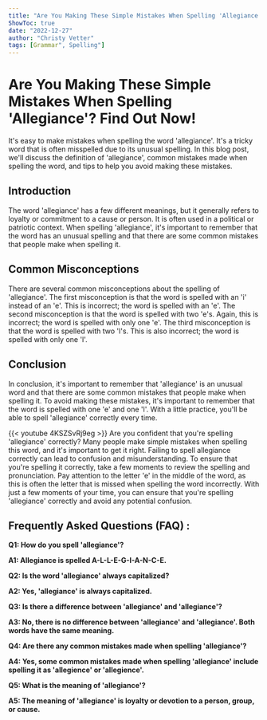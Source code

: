 ```yaml
---
title: "Are You Making These Simple Mistakes When Spelling 'Allegiance'? Find Out Now!"
ShowToc: true 
date: "2022-12-27"
author: "Christy Vetter" 
tags: [Grammar", Spelling"]
---
```

# Are You Making These Simple Mistakes When Spelling 'Allegiance'? Find Out Now!

It's easy to make mistakes when spelling the word 'allegiance'. It's a tricky word that is often misspelled due to its unusual spelling. In this blog post, we'll discuss the definition of 'allegiance', common mistakes made when spelling the word, and tips to help you avoid making these mistakes.

## Introduction 

The word 'allegiance' has a few different meanings, but it generally refers to loyalty or commitment to a cause or person. It is often used in a political or patriotic context. When spelling 'allegiance', it's important to remember that the word has an unusual spelling and that there are some common mistakes that people make when spelling it. 

## Common Misconceptions

There are several common misconceptions about the spelling of 'allegiance'. The first misconception is that the word is spelled with an 'i' instead of an 'e'. This is incorrect; the word is spelled with an 'e'. The second misconception is that the word is spelled with two 'e's. Again, this is incorrect; the word is spelled with only one 'e'. The third misconception is that the word is spelled with two 'l's. This is also incorrect; the word is spelled with only one 'l'. 

## Conclusion 

In conclusion, it's important to remember that 'allegiance' is an unusual word and that there are some common mistakes that people make when spelling it. To avoid making these mistakes, it's important to remember that the word is spelled with one 'e' and one 'l'. With a little practice, you'll be able to spell 'allegiance' correctly every time.

{{< youtube 4KSZSvRj9eg >}} 
Are you confident that you're spelling 'allegiance' correctly? Many people make simple mistakes when spelling this word, and it's important to get it right. Failing to spell allegiance correctly can lead to confusion and misunderstanding. To ensure that you're spelling it correctly, take a few moments to review the spelling and pronunciation. Pay attention to the letter 'e' in the middle of the word, as this is often the letter that is missed when spelling the word incorrectly. With just a few moments of your time, you can ensure that you're spelling 'allegiance' correctly and avoid any potential confusion.

## Frequently Asked Questions (FAQ) :
**Q1: How do you spell 'allegiance'?**

**A1: Allegiance is spelled A-L-L-E-G-I-A-N-C-E.**

**Q2: Is the word 'allegiance' always capitalized?**

**A2: Yes, 'allegiance' is always capitalized.**

**Q3: Is there a difference between 'allegiance' and 'allegiance'?**

**A3: No, there is no difference between 'allegiance' and 'allegiance'. Both words have the same meaning.**

**Q4: Are there any common mistakes made when spelling 'allegiance'?**

**A4: Yes, some common mistakes made when spelling 'allegiance' include spelling it as 'allegience' or 'allegience'.**

**Q5: What is the meaning of 'allegiance'?**

**A5: The meaning of 'allegiance' is loyalty or devotion to a person, group, or cause.**





